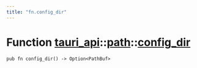 ```yaml
---
title: "fn.config_dir"
---
```


# Function [tauri_api](/docs/api/rust/tauri_api/../index.html)::​[path](/docs/api/rust/tauri_api/index.html)::​[config_dir](/docs/api/rust/tauri_api/)

    pub fn config_dir() -> Option<PathBuf>

